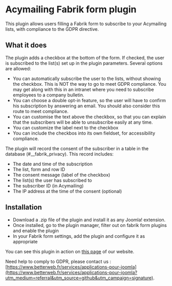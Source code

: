 # Acymailing Fabrik form plugin
This plugin allows users filling a Fabrik form to subscribe to your Acymailing lists, with compliance to the GDPR directive.

## What it does

The plugin adds a checkbox at the bottom of the form. If checked, the user is subscribed to the list(s) set up in the plugin parameters.
Several options are allowed:
* You can automatically subscribe the user to the lists, without showing the checkbox. This is NOT the way to go to meet GDPR compliance. You may get along with this in an intranet where you need to subscribe employees to a company bulletin.
* You can choose a double opt-in feature, so the user will have to confirm his subscription by answering an email. You should also consider this route to meet compliance.
* You can customise the text above the checkbox, so that you can explain that the subscribers will be able to unsubscribe easily at any time.
* You can customize the label next to the checkbox
* You can include the checkbos into its own fieldset, for accessibility compliance.

The plugin will record the consent of the subscriber in a table in the database (#__fabrik_privacy). This record includes:
* The date and time of the subscription
* The list, form and row ID
* The consent message (label of the checkbox)
* The list(s) the user has subscribed to
* The subscriber ID (in Acymailing)
* The IP address at the time of the consent (optional)

## Installation
* Download a .zip file of the plugin and install it as any Joomla! extension.
* Once installed, go to the plugin manager, filter out on fabrik form plugins and enable the plugin
* In your Fabrik form settings, add the plugin and configure it as appropriate

You can see this plugin in action on [this page](https://www.betterweb.fr/services/migration?utm_medium=referral&utm_source=github&utm_campaign=signature) of our website.

Need help to comply to GDPR, please contact us : [https://www.betterweb.fr/services/applications-pour-joomla](https://www.betterweb.fr/services/applications-pour-joomla?utm_medium=referral&utm_source=github&utm_campaign=signature).
